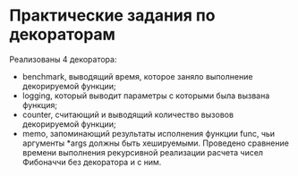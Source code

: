 # Практические задания по декораторам
Реализованы 4 декоратора:
- benchmark, выводящий время, которое заняло выполнение декорируемой функции; <br>
- logging, который выводит параметры с которыми была вызвана функция; <br>
- counter, считающий и выводящий количество вызовов декорируемой функции; <br>
- memo, запоминающий результаты исполнения функции func, чьи аргументы *args должны быть хешируемыми. Проведено сравнение времени выполнения рекурсивной реализации расчета чисел Фибоначчи без декоратора и с ним.
